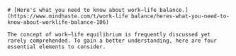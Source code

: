 
    # [Here's what you need to know about work–life balance.](https://www.mindhaste.com/t/work-life balance/heres-what-you-need-to-know-about-worklife-balance-106)

    The concept of work–life equilibrium is frequently discussed yet rarely comprehended. To gain a better understanding, here are four essential elements to consider.
    